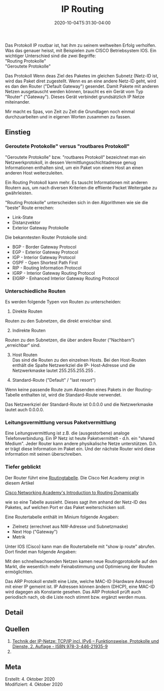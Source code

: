 ﻿---
title: "IP Routing"
date: 2020-10-04T5:31:30-04:00
categories:
  - netzwerk
tags:
  - 
  - 
---

Das Protokoll IP routbar ist, hat ihm zu seinem weltweiten Erfolg verholfen. Was das genauer heisst, mit Beispielen zum CISCO Betriebsystem IOS. Ein wichtiger Unterschied sind die zwei Begriffe:  
"Routing Protokolle"  
"Geroutete Protokolle"  

Das Protokoll Wenn deas Ziel des Paketes im gleichen Subnetz (Netz-ID ist, wird das Paket diret zugestellt. Wenn es an eine andere Netz-ID geht, wird es dan den Router ("Default Gateway") gesendet. Damit Pakete mit anderen Netzen ausgetauscht werden können, braucht es ein Gerät vom Typ "Router" ("Gateway"). Dieses Gerät verbindet grundsätzlich IP Netze miteinander. 

Mir macht es Spas, von Zeit zu Zeit die Grundlagen noch einmal durchzuarbeiten und in eigenen Worten zusammen zu fassen.

## Einstieg  

### Geroutete Protokolle" versus "routbares Protokoll"  

"Geroutete Protokolle" bzw. "routbares Protokoll" bezeichnet man ein Netzwerkprotokoll, in dessen Vermittlungsschichtadresse genug Informationen enthalten sind, um ein Paket von einem Host an einen anderen Host weiterzuleiten.  

Ein Routing Protokoll kann mehr. Es tauscht Informationen mit anderen Routern aus, um nach diversen Kriterien die effiiente Packet Weitergabe zu gwährleisten.  

"Routing Protokolle" unterscheiden sich in den Algorithmen wie sie die "beste" Route errechen:
*  Link-State  
*  Distanzvektor  
*  Exterior Gateway Protokolle  

Die bekanntesten Router Protokolle sind:  

- BGP - Border Gateway Protocol  
- EGP - Exterior Gateway Protocol  
- IGP - Interior Gateway Protocol  
- OSPF - Open Shortest Path First
- RIP - Routing Information Protocol  
- IGRP - Interior Gateway Routing Protocol  
- EIGRP - Enhanced Interior Gateway Routing Protocol  

### Unterschiedliche Routen

Es werden folgende Typen von Routen zu unterscheiden:  

1. Direkte Routen  

Routen zu den Subnetzen, die direkt erreichbar sind. 

2. Indirekte Routen  

Routen zu den Subnetzen, die über andere Router ("Nachbarn") „erreichbar“ sind. 

3. Host Routen  
Das sind die Routen zu den einzelnen Hosts. Bei den Host-Routen enthält die Spalte Netzwerkziel die IP-
Host-Adresse und die Netzwerkmaske lautet 255.255.255.255 .

4. Standard-Route ("Default" / "last resort")  

Wenn keine passende Route zum Absenden eines Pakets in der Routing-
Tabelle enthalten ist, wird die Standard-Route verwendet.  

Das Netzwerkziel der Standard-Route ist 0.0.0.0 und die Netzwerkmaske lautet auch 0.0.0.0.


### Leitungsvermittlung versus Paketvermittlung  

Eine Leitungsvermittlung ist z.B. die (ausgestorbene) analoge Telefonverbindung. Ein IP Netz ist heute Paketvermittelt - d.h. ein "shared Medium". Jeder Router kann andere physikalische Netze unterstützen. D.h. er trägt diese Information im Paket ein. Und der nächste Router wird diese Information mit seinen überschreiben.  

### Tiefer geblickt

Der Router führt eine [Routingtabelle](https://www.airnet.de/cr1-gfe/de/html/GrundRout_learningObject3.xml). Die Cisco Net Academy zeigt in diesem Artikel <p><a href="https://www.ciscopress.com/articles/article.asp?p=2180210&seqNum=12" rel="noopener noreferrer" target="_blank">Cisco Networking Academy's Introduction to Routing Dynamically</a></p>  wie so eine Tabelle aussieht. Dieses sagt ihm anhand der Netz-ID des Paketes, auf welchen Port er das Paket weiterschicken soll.  

Eine Routertabelle enthält im Minium folgende Angaben:  
* Zielnetz (errechnet aus NW-Adresse und Subnetzmaske)  
* Next Hop ("Gateway")  
* Metrik  

Unter IOS (Cisco) kann man die Routertabelle mit "show ip route" abrufen. Dort findet man folgende Angaben:  



Mit den schnellwachsenden Netzen kamen neue Routingprotokolle auf den Markt, die wesentlich mehr Feinabstimmung und Optimierung der Routen ermöglichten.

Das ARP Protokoll erstellt eine Liste, welche MAC-ID (Hardware Adresse) mit einer IP gemeint ist. IP Adressen können ändern (DHCP), eine MAC-ID wird dagegen als Konstante gesehen. Das ARP Protokoll prüft auch periodisch nach, ob die Liste noch stimmt bzw. ergänzt werden muss.


## Detail

## Quellen  

1. [Technik der IP-Netze: TCP/IP incl. IPv6 – Funktionsweise, Protokolle und Dienste, 2. Auflage - ISBN 978-3-446-21935-9](https://mitpress.mit.edu/books/history-modern-computing)  
2. 

## Meta

Erstellt:		4. Oktober 2020  
Modifiziert:	4. Oktober 2020
